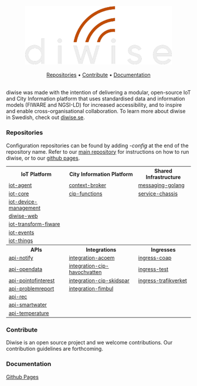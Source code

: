 <div align="center">
    <img width="400" src="/assets/images/diwise-logo.png">
</div>
<br>
<div align="center">
<a href="https://github.com/diwise/#repositories">Repositories</a> • <a href="https://github.com/diwise/#contribute">Contribute</a> • <a href="https://github.com/diwise/#documentation">Documentation</a>
</div>
<br>

diwise was made with the intention of delivering a modular, open-source IoT and City Information platform that uses standardised data and information models (FIWARE and NGSI-LD) for increased accessibility, and to inspire and enable cross-organisational collaboration. To learn more about diwise in Swedish, check out [diwise.se](https://diwise.se/).

### Repositories

Configuration repositories can be found by adding *-config* at the end of the repository name. Refer to our [main repository](https://github.com/diwise/diwise) for instructions on how to run diwise, or to our [github pages](https://diwise.github.io/).

<div align="center">
<table>
  <th>IoT Platform</th>
  <th>City Information Platform</th>
  <th>Shared Infrastructure</th>
  <tr>
    <td><a href="https://github.com/diwise/iot-agent">iot-agent</a></td>
    <td><a href="https://github.com/diwise/context-broker">context-broker</a></td>
    <td><a href="https://github.com/diwise/messaging-golang">messaging-golang</a></td>
  </tr>
  <tr>
    <td><a href="https://github.com/diwise/iot-core">iot-core</a></td>
    <td><a href="https://github.com/diwise/cip-functions">cip-functions</a></td>
    <td><a href="https://github.com/diwise/service-chassis">service-chassis</a></td>
  </tr>
  <tr>
    <td><a href="https://github.com/diwise/iot-device-mgmt">iot-device-management</a></td>
    <td></td>
    <td></td>
  </tr>
  <tr>
    <td><a href="https://github.com/diwise/diwise-web">diwise-web</a></td>
    <td></td>
    <td></td>
  </tr>
    <tr>
    <td><a href="https://github.com/diwise/iot-transform-fiware">iot-transform-fiware</a></td>
    <td></td>
    <td></td>
  </tr>
  </tr>
    <tr>
    <td><a href="https://github.com/diwise/iot-events">iot-events</a></td>
    <td></td>
    <td></td>
  </tr>
  </tr>
    <tr>
    <td><a href="https://github.com/diwise/iot-things">iot-things</a></td>
    <td></td>
    <td></td>
  </tr>
  <th>APIs</th>
  <th>Integrations</th>
  <th>Ingresses</th>
  <tr>
    <td><a href="https://github.com/diwise/api-notify">api-notify</a></td>
    <td><a href="https://github.com/diwise/integration-acoem">integration-acoem</a></td>
    <td><a href="https://github.com/diwise/ingress-coap">ingress-coap</a></td>
  </tr>
  <tr>
    <td><a href="https://github.com/diwise/api-opendata">api-opendata</a></td>
    <td><a href="https://github.com/diwise/integration-cip-havochvatten">integration-cip-havochvatten</a></td>
    <td><a href="https://github.com/diwise/ingress-test">ingress-test</a></td>
  </tr>
  <tr>
    <td><a href="https://github.com/diwise/api-pointofinterest">api-pointofinterest</a></td>
    <td><a href="https://github.com/diwise/integration-cip-skidspar">integration-cip-skidspar</a></td>
    <td><a href="https://github.com/diwise/ingress-trafikverket">ingress-trafikverket</a></td>
  </tr>
  <tr>
    <td><a href="https://github.com/diwise/api-problemreport">api-problemreport</a></td>
    <td><a href="https://github.com/diwise/integration-fimbul">integration-fimbul</a></td>
    <td></td>
  </tr>
  <tr>
    <td><a href="https://github.com/diwise/api-rec">api-rec</a></td>
    <td></td>
    <td></td>
  </tr>
  <tr>
    <td><a href="https://github.com/diwise/api-smartwater">api-smartwater</a></td>
    <td></td>
    <td></td>
  </tr>
  <tr>
    <td><a href="https://github.com/diwise/api-temperature">api-temperature</a></td>
    <td></td>
    <td></td>
  </tr>
</table>
</div>

### Contribute

Diwise is an open source project and we welcome contributions. Our contribution guidelines are forthcoming.

### Documentation

[Github Pages](https://pages.github.com/diwise)
